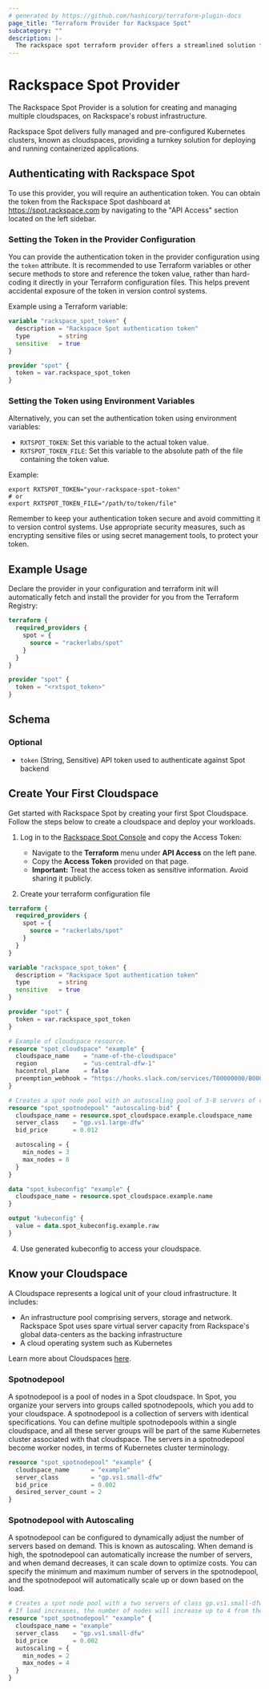 ```yaml
---
# generated by https://github.com/hashicorp/terraform-plugin-docs
page_title: "Terraform Provider for Rackspace Spot"
subcategory: ""
description: |-
  The rackspace spot terraform provider offers a streamlined solution for creating and managing cloudspaces on Rackspace's robust infrastructure.
---
```


# Rackspace Spot Provider

The Rackspace Spot Provider is a solution for creating and managing multiple cloudspaces, on Rackspace's robust infrastructure.

Rackspace Spot delivers fully managed and pre-configured Kubernetes clusters, known as cloudspaces, providing a turnkey solution for deploying and running containerized applications.

## Authenticating with Rackspace Spot

To use this provider, you will require an authentication token. You can obtain the token from the Rackspace Spot dashboard at https://spot.rackspace.com by navigating to the "API Access" section located on the left sidebar.

### Setting the Token in the Provider Configuration

You can provide the authentication token in the provider configuration using the `token` attribute. It is recommended to use Terraform variables or other secure methods to store and reference the token value, rather than hard-coding it directly in your Terraform configuration files. This helps prevent accidental exposure of the token in version control systems.

Example using a Terraform variable:

```terraform
variable "rackspace_spot_token" {
  description = "Rackspace Spot authentication token"
  type        = string
  sensitive   = true
}

provider "spot" {
  token = var.rackspace_spot_token
}
```

### Setting the Token using Environment Variables

Alternatively, you can set the authentication token using environment variables:

- `RXTSPOT_TOKEN`: Set this variable to the actual token value.
- `RXTSPOT_TOKEN_FILE`: Set this variable to the absolute path of the file containing the token value.

Example:

```shell
export RXTSPOT_TOKEN="your-rackspace-spot-token"
# or
export RXTSPOT_TOKEN_FILE="/path/to/token/file"
```

Remember to keep your authentication token secure and avoid committing it to version control systems. Use appropriate security measures, such as encrypting sensitive files or using secret management tools, to protect your token.

## Example Usage

Declare the provider in your configuration and terraform init will automatically fetch and install the provider for you from the Terraform Registry:

```terraform
terraform {
  required_providers {
    spot = {
      source = "rackerlabs/spot"
    }
  }
}

provider "spot" {
  token = "<rxtspot_token>"
}
```

<!-- schema generated by tfplugindocs -->
## Schema

### Optional

- `token` (String, Sensitive) API token used to authenticate against Spot backend

## Create Your First Cloudspace

Get started with Rackspace Spot by creating your first Spot Cloudspace. Follow the steps below to create a cloudspace and deploy your workloads.

1. Log in to the [Rackspace Spot Console](https://spot.rackspace.com) and copy the Access Token:
   - Navigate to the **Terraform** menu under **API Access** on the left pane.
   - Copy the **Access Token** provided on that page.
   - **Important:** Treat the access token as sensitive information. Avoid sharing it publicly.

2. Create your terraform configuration file

```terraform
terraform {
  required_providers {
    spot = {
      source = "rackerlabs/spot"
    }
  }
}

variable "rackspace_spot_token" {
  description = "Rackspace Spot authentication token"
  type        = string
  sensitive   = true
}

provider "spot" {
  token = var.rackspace_spot_token
}

# Example of cloudspace resource.
resource "spot_cloudspace" "example" {
  cloudspace_name    = "name-of-the-cloudspace"
  region             = "us-central-dfw-1"
  hacontrol_plane    = false
  preemption_webhook = "https://hooks.slack.com/services/T00000000/B00000000/XXXXXXXXXXXXXXXXXXXXXXXX"
}

# Creates a spot node pool with an autoscaling pool of 3-8 servers of class gp.vs1.large-dfw.
resource "spot_spotnodepool" "autoscaling-bid" {
  cloudspace_name = resource.spot_cloudspace.example.cloudspace_name
  server_class    = "gp.vs1.large-dfw"
  bid_price       = 0.012

  autoscaling = {
    min_nodes = 3
    max_nodes = 8
  }
}

data "spot_kubeconfig" "example" {
  cloudspace_name = resource.spot_cloudspace.example.name
}

output "kubeconfig" {
  value = data.spot_kubeconfig.example.raw
}
```

4. Use generated kubeconfig to access your cloudspace.

## Know your Cloudspace

A Cloudspace represents a logical unit of your cloud infrastructure. It includes:

- An infrastructure pool comprising servers, storage and network. Rackspace Spot uses spare virtual server capacity from Rackspace's global data-centers as the backing infrastructure
- A cloud operating system such as Kubernetes

Learn more about Cloudspaces [here](https://spot.rackspace.com/docs/create-rackspace-spot-cloudspace).

### Spotnodepool

A spotnodepool is a pool of nodes in a Spot cloudspace. In Spot, you organize your servers into groups called spotnodepools, which you add to your cloudspace. A spotnodepool is a collection of servers with identical specifications. You can define multiple spotnodepools within a single cloudspace, and all these server groups will be part of the same Kubernetes cluster associated with that cloudspace. The servers in a spotnodepool become worker nodes, in terms of Kubernetes cluster terminology.

```terraform
resource "spot_spotnodepool" "example" {
  cloudspace_name      = "example"
  server_class         = "gp.vs1.small-dfw"
  bid_price            = 0.002
  desired_server_count = 2
}
```

### Spotnodepool with Autoscaling

A spotnodepool can be configured to dynamically adjust the number of servers based on demand. This is known as autoscaling. When demand is high, the spotnodepool can automatically increase the number of servers, and when demand decreases, it can scale down to optimize costs. You can specify the minimum and maximum number of servers in the spotnodepool, and the spotnodepool will automatically scale up or down based on the load.

```terraform
# Creates a spot node pool with a two servers of class gp.vs1.small-dfw and autoscaling enabled.
# If load increases, the number of nodes will increase up to 4 from the minimum of 2.
resource "spot_spotnodepool" "example" {
  cloudspace_name = "example"
  server_class    = "gp.vs1.small-dfw"
  bid_price       = 0.002
  autoscaling = {
    min_nodes = 2
    max_nodes = 4
  }
}
```
